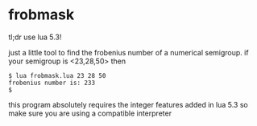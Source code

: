 # frobmask
tl;dr use lua 5.3!

just a little tool to find the frobenius number of a numerical semigroup. if your semigroup is <23,28,50> then

```
$ lua frobmask.lua 23 28 50
frobenius number is: 233
$ 
```

this program absolutely requires the integer features added in lua 5.3 so
make sure you are using a compatible interpreter
